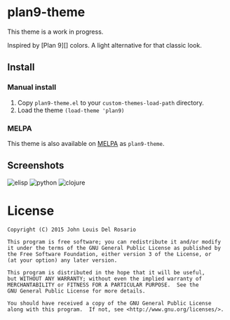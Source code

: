 plan9-theme
===========

This theme is a work in progress.

Inspired by [Plan 9][] colors.  A light alternative for that classic look.

Install
-------

### Manual install

1. Copy `plan9-theme.el` to your `custom-themes-load-path` directory.
2. Load the theme `(load-theme 'plan9)`

### MELPA

This theme is also available on [MELPA](http://melpa.org) as `plan9-theme`.

Screenshots
-----------

![elisp](https://raw.githubusercontent.com/john2x/plan9-theme.el/master/screenshots/elisp.png)
![python](https://raw.githubusercontent.com/john2x/plan9-theme.el/master/screenshots/python.png)
![clojure](https://raw.githubusercontent.com/john2x/plan9-theme.el/master/screenshots/clojure.png)

[Plan9]: http://plan9.bell-labs.com/plan9/screenshot.html

License
=======
    Copyright (C) 2015 John Louis Del Rosario

    This program is free software; you can redistribute it and/or modify
    it under the terms of the GNU General Public License as published by
    the Free Software Foundation, either version 3 of the License, or
    (at your option) any later version.

    This program is distributed in the hope that it will be useful,
    but WITHOUT ANY WARRANTY; without even the implied warranty of
    MERCHANTABILITY or FITNESS FOR A PARTICULAR PURPOSE.  See the
    GNU General Public License for more details.

    You should have received a copy of the GNU General Public License
    along with this program.  If not, see <http://www.gnu.org/licenses/>.
